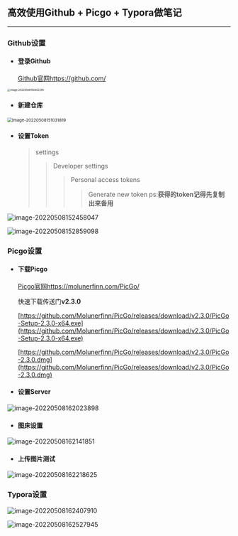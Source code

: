 ## 高效使用Github + Picgo + Typora做笔记

---

### Github设置

- #### 登录Github

	[Github官网https://github.com/](https://github.com/)

<img src="https://raw.githubusercontent.com/metaGit404/Picture/main/typora_img/image-20220508150402295.png" alt="image-20220508150402295" style="zoom: 40%;" />

- #### 新建仓库

<img src="https://raw.githubusercontent.com/metaGit404/Picture/main/typora_img/image-20220508151031819.png" alt="image-20220508151031819" style="zoom: 67%;" />

- #### 设置Token

	> settings
	>
	> > Developer settings
	> >
	> > > Personal access tokens
	> > >
	> > > > Generate new token	ps:**获得的token记得先复制出来备用**

![image-20220508152458047](https://raw.githubusercontent.com/metaGit404/Picture/main/typora_img/image-20220508152458047.png)

![image-20220508152859098](https://raw.githubusercontent.com/metaGit404/Picture/main/typora_img/image-20220508152859098.png)

### Picgo设置

- #### 下载Picgo

	[Picgo官网https://molunerfinn.com/PicGo/](https://molunerfinn.com/PicGo/)

	快速下载传送门**v2.3.0**

	[https://github.com/Molunerfinn/PicGo/releases/download/v2.3.0/PicGo-Setup-2.3.0-x64.exe](https://github.com/Molunerfinn/PicGo/releases/download/v2.3.0/PicGo-Setup-2.3.0-x64.exe)

	[https://github.com/Molunerfinn/PicGo/releases/download/v2.3.0/PicGo-2.3.0.dmg](https://github.com/Molunerfinn/PicGo/releases/download/v2.3.0/PicGo-2.3.0.dmg)

- #### 设置Server

![image-20220508162023898](https://raw.githubusercontent.com/metaGit404/Picture/main/typora_img/image-20220508162023898.png)

- #### 图床设置

![image-20220508162141851](https://raw.githubusercontent.com/metaGit404/Picture/main/typora_img/image-20220508162141851.png)

- #### 上传图片测试

![image-20220508162218625](https://raw.githubusercontent.com/metaGit404/Picture/main/typora_img/image-20220508162218625.png)

### Typora设置

![image-20220508162407910](https://raw.githubusercontent.com/metaGit404/Picture/main/typora_img/image-20220508162407910.png)

![image-20220508162527945](https://raw.githubusercontent.com/metaGit404/Picture/main/typora_img/image-20220508162527945.png)
